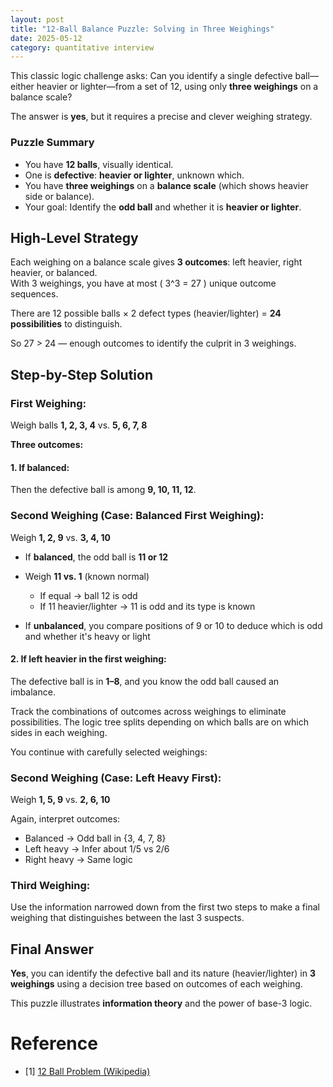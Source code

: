 ```yaml
---
layout: post
title: "12-Ball Balance Puzzle: Solving in Three Weighings"
date: 2025-05-12
category: quantitative interview
---
```


This classic logic challenge asks: Can you identify a single defective ball—either heavier or lighter—from a set of 12, using only **three weighings** on a balance scale?

The answer is **yes**, but it requires a precise and clever weighing strategy.

### Puzzle Summary

- You have **12 balls**, visually identical.
- One is **defective**: **heavier or lighter**, unknown which.
- You have **three weighings** on a **balance scale** (which shows heavier side or balance).
- Your goal: Identify the **odd ball** and whether it is **heavier or lighter**.

## High-Level Strategy

Each weighing on a balance scale gives **3 outcomes**: left heavier, right heavier, or balanced.  
With 3 weighings, you have at most \( 3^3 = 27 \) unique outcome sequences.

There are 12 possible balls × 2 defect types (heavier/lighter) = **24 possibilities** to distinguish.

So 27 > 24 — enough outcomes to identify the culprit in 3 weighings.

## Step-by-Step Solution

### First Weighing:
Weigh balls **1, 2, 3, 4** vs. **5, 6, 7, 8**

**Three outcomes:**

#### 1. If balanced:
Then the defective ball is among **9, 10, 11, 12**.

### Second Weighing (Case: Balanced First Weighing):
Weigh **1, 2, 9** vs. **3, 4, 10**

- If **balanced**, the odd ball is **11 or 12**
- Weigh **11 vs. 1** (known normal)
  - If equal → ball 12 is odd
  - If 11 heavier/lighter → 11 is odd and its type is known

- If **unbalanced**, you compare positions of 9 or 10 to deduce which is odd and whether it's heavy or light

#### 2. If **left heavier** in the first weighing:
The defective ball is in **1–8**, and you know the odd ball caused an imbalance.

Track the combinations of outcomes across weighings to eliminate possibilities. The logic tree splits depending on which balls are on which sides in each weighing.

You continue with carefully selected weighings:

### Second Weighing (Case: Left Heavy First):
Weigh **1, 5, 9** vs. **2, 6, 10**

Again, interpret outcomes:

- Balanced → Odd ball in {3, 4, 7, 8}
- Left heavy → Infer about 1/5 vs 2/6
- Right heavy → Same logic

### Third Weighing:
Use the information narrowed down from the first two steps to make a final weighing that distinguishes between the last 3 suspects.

## Final Answer

**Yes**, you can identify the defective ball and its nature (heavier/lighter) in **3 weighings** using a decision tree based on outcomes of each weighing.

This puzzle illustrates **information theory** and the power of base-3 logic.

# Reference

* [1] [12 Ball Problem (Wikipedia)](https://en.wikipedia.org/wiki/Balance_puzzle#12-ball_problem)